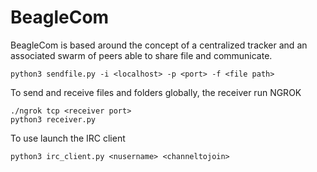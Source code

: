 # BeagleCom
BeagleCom is based around the concept of a centralized tracker and an associated swarm of peers able to share file and communicate.

```
python3 sendfile.py -i <localhost> -p <port> -f <file path>
```
To send and receive files and folders globally, the receiver run NGROK
```
./ngrok tcp <receiver port>
python3 receiver.py
```
To use launch the IRC client
```
python3 irc_client.py <nusername> <channeltojoin>  
```

